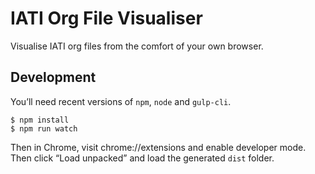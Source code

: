 # IATI Org File Visualiser

Visualise IATI org files from the comfort of your own browser.

## Development

You’ll need recent versions of `npm`, `node` and `gulp-cli`.

```shell
$ npm install
$ npm run watch
```

Then in Chrome, visit chrome://extensions and enable developer mode. Then click “Load unpacked” and load the generated `dist` folder.
